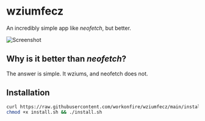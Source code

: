 # wziumfecz

An incredibly simple app like *neofetch*, but better.

![Screenshot](https://i.imgur.com/38YXKBL.png)

## Why is it better than *neofetch*?
The answer is simple. It wziums, and neofetch does not.

## Installation
```sh
curl https://raw.githubusercontent.com/workonfire/wziumfecz/main/install.sh > install.sh
chmod +x install.sh && ./install.sh
```
